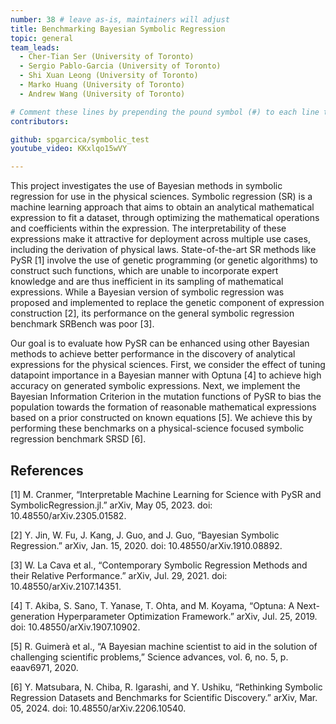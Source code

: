 ```yaml
---
number: 38 # leave as-is, maintainers will adjust
title: Benchmarking Bayesian Symbolic Regression
topic: general
team_leads:
  - Cher-Tian Ser (University of Toronto)
  - Sergio Pablo-Garcia (University of Toronto)
  - Shi Xuan Leong (University of Toronto)
  - Marko Huang (University of Toronto)
  - Andrew Wang (University of Toronto)

# Comment these lines by prepending the pound symbol (#) to each line to hide these elements
contributors:

github: spgarcica/symbolic_test
youtube_video: KKxlqo15wVY

---
```

This project investigates the use of Bayesian methods in symbolic regression for use in the physical sciences. Symbolic regression (SR) is a machine learning approach that aims to obtain an analytical mathematical expression to fit a dataset, through optimizing the mathematical operations and coefficients within the expression. The interpretability of these expressions make it attractive for deployment across multiple use cases, including the derivation of physical laws. State-of-the-art SR methods like PySR [1] involve the use of genetic programming (or genetic algorithms) to construct such functions, which are unable to incorporate expert knowledge and are thus inefficient in its sampling of mathematical expressions. While a Bayesian version of symbolic regression was proposed and implemented to replace the genetic component of expression construction [2], its performance on the general symbolic regression benchmark SRBench was poor [3].

Our goal is to evaluate how PySR can be enhanced using other Bayesian methods to achieve better performance in the discovery of analytical expressions for the physical sciences. First, we consider the effect of tuning datapoint importance in a Bayesian manner with Optuna [4] to achieve high accuracy on generated symbolic expressions. Next, we implement the Bayesian Information Criterion in the mutation functions of PySR to bias the population towards the formation of reasonable mathematical expressions based on a prior constructed on known equations [5]. We achieve this by performing these benchmarks on a physical-science focused symbolic regression benchmark SRSD [6]. 

## References

[1] M. Cranmer, “Interpretable Machine Learning for Science with PySR and SymbolicRegression.jl.” arXiv, May 05, 2023. doi: 10.48550/arXiv.2305.01582.

[2] Y. Jin, W. Fu, J. Kang, J. Guo, and J. Guo, “Bayesian Symbolic Regression.” arXiv, Jan. 15, 2020. doi: 10.48550/arXiv.1910.08892.

[3] W. La Cava et al., “Contemporary Symbolic Regression Methods and their Relative Performance.” arXiv, Jul. 29, 2021. doi: 10.48550/arXiv.2107.14351.

[4] T. Akiba, S. Sano, T. Yanase, T. Ohta, and M. Koyama, “Optuna: A Next-generation Hyperparameter Optimization Framework.” arXiv, Jul. 25, 2019. doi: 10.48550/arXiv.1907.10902.

[5] R. Guimerà et al., “A Bayesian machine scientist to aid in the solution of challenging scientific problems,” Science advances, vol. 6, no. 5, p. eaav6971, 2020.

[6] Y. Matsubara, N. Chiba, R. Igarashi, and Y. Ushiku, “Rethinking Symbolic Regression Datasets and Benchmarks for Scientific Discovery.” arXiv, Mar. 05, 2024. doi: 10.48550/arXiv.2206.10540.

